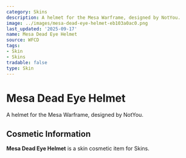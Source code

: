 ```yaml
---
category: Skins
description: A helmet for the Mesa Warframe, designed by NotYou.
image: ../images/mesa-dead-eye-helmet-eb103a0ac0.png
last_updated: '2025-09-17'
name: Mesa Dead Eye Helmet
source: WFCD
tags:
- Skin
- Skins
tradable: false
type: Skin
---
```


# Mesa Dead Eye Helmet

A helmet for the Mesa Warframe, designed by NotYou.

## Cosmetic Information

**Mesa Dead Eye Helmet** is a skin cosmetic item for Skins.

